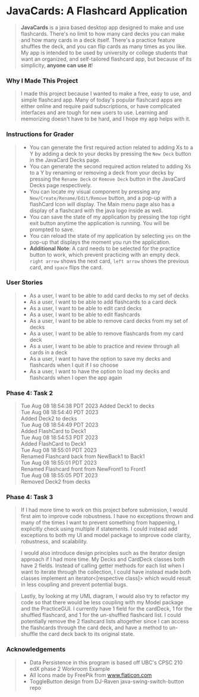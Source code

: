 # JavaCards: A Flashcard Application

>**JavaCards** is a java based desktop app designed to make and use flashcards. There's no limit
to how many card decks you can make and how many cards in a deck itself. There's a practice feature shuffles the deck,
and you can flip cards as many times as you like. My app is intended to be used by university or college students that 
want an organized, and self-tailored flashcard app, but because of its simplicity, **anyone can use it**!

### Why I Made This Project
>I made this project because I wanted to make a free, easy to use, and simple flashcard app. Many 
of today's popular flashcard apps are either online and require paid subscriptions, or have 
complicated interfaces and are tough for new users to use. Learning and memorizing doesn't have to
be hard, and I hope my app helps with it.

### Instructions for Grader
> - You can generate the first required action related to adding Xs to a Y by adding a deck to your decks by pressing the 
`New Deck` button in the JavaCard Decks page.
> - You can generate the second required action related to adding Xs to a Y by renaming or removing a deck from your decks
by pressing the `Rename Deck` or `Remove Deck` button in the JavaCard Decks page respectively.
> - You can locate my visual component by pressing any `New/Create/Rename/Edit/Remove` button, and a pop-up with a
flashCard Icon will display. The Main menu page also has a display of a flashcard with the java logo inside as well.
> - You can save the state of my application by pressing the top right exit button anytime the application is running. 
You will be prompted to save.
> - You can reload the state of my application by selecting `yes` on the pop-up that displays the moment you run the 
application.
> - **Additional Note**: A card needs to be selected for the practice button to work, which prevent practicing with
an empty deck. `right arrow` shows the next card, `left arrow`  shows the previous card, and `space` flips the card.  

### User Stories
> - As a user, I want to be able to add card decks to my set of decks
> - As a user, I want to be able to add flashcards to a card deck
> - As a user, I want to be able to edit card decks
> - As a user, I want to be able to edit flashcards
> - As a user, I want to be able to remove card decks from my set of decks
> - As a user, I want to be able to remove flashcards from my card deck
> - As a user, I want to be able to practice and review through all cards in a deck
> - As a user, I want to have the option to save my decks and flashcards when I quit if I so choose
> - As a user, I want to have the option to load my decks and flashcards when I open the app again

### Phase 4: Task 2

>Tue Aug 08 18:54:38 PDT 2023
Added Deck1 to decks  
Tue Aug 08 18:54:40 PDT 2023  
Added Deck2 to decks  
Tue Aug 08 18:54:49 PDT 2023  
Added FlashCard to Deck1  
Tue Aug 08 18:54:53 PDT 2023  
Added FlashCard to Deck1  
Tue Aug 08 18:55:01 PDT 2023  
Renamed Flashcard back from NewBack1 to Back1  
Tue Aug 08 18:55:01 PDT 2023  
Renamed Flashcard front from NewFront1 to Front1  
Tue Aug 08 18:55:05 PDT 2023  
Removed Deck2 from decks

### Phase 4: Task 3
>If I had more time to work on this project before submission, I would first aim to improve code robustness. 
I have no exceptions thrown and many of the times I want to prevent something from happening, 
I explicitly check using multiple if statements. I could instead add exceptions to both my UI and model package
to improve code clarity, robustness, and scalability.  

>I would also introduce design principles such as the iterator design approach if I had more time. 
My Decks and CardDeck classes both have 2 fields. Instead of calling getter methods for each list when I want to iterate
through the collection, I could have instead made both classes implement an iterator<[respective class]> which would 
result in less coupling and prevent potential bugs.  

>Lastly, by looking at my UML diagram, I would also try to refactor my code so that there would be less coupling with my 
Model package and the PracticeGUI. I currently have 1 field for the cardDeck, 1 for the shuffled flashcard, and 1 for
the un-shuffled flashcard list. I could potentially remove the 2 flashcard lists altogether since I can access the 
flashcards through the card deck, and have a method to un-shuffle the card deck back to its original state.


### Acknowledgements
> - Data Persistence in this program is based off UBC's CPSC 210 edX phase 2 Workroom Example
> - All Icons made by FreePik from www.flaticon.com
> - ToggleButton design from DJ-Raven java-swing-switch-button repo
